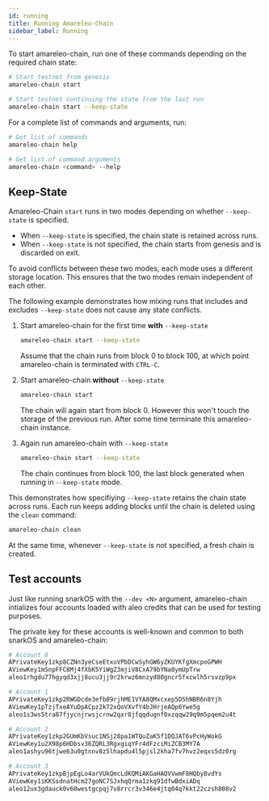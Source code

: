 ```yaml
---
id: running
title: Running Amareleo-Chain
sidebar_label: Running
---
```


To start amareleo-chain, run one of these commands depending on the required chain state:

```BASH
# Start testnet from genesis
amareleo-chain start
```

```BASH
# Start testnet continuing the state from the last run
amareleo-chain start --keep-state
```
For a complete list of commands and arguments, run:

```BASH
# Get list of commands
amareleo-chain help

# Get list of command arguments
amareleo-chain <command> --help
```


## Keep-State

Amareleo-Chain `start` runs in two modes depending on whether `--keep-state` is specified. 

* When `--keep-state` is specified, the chain state is retained across runs.
* When `--keep-state` is not specified, the chain starts from genesis and is discarded on exit.

To avoid conflicts between these two modes, each mode uses a different storage location. This ensures that the two modes remain independent of each other.

The following example demonstrates how mixing runs that includes and excludes `--keep-state` does not cause any state conflicts.

1. Start amareleo-chain for the first time __with__ `--keep-state`

    ```BASH
    amareleo-chain start --keep-state
    ```

    Assume that the chain runs from block 0 to block 100, at which point amareleo-chain is terminated with `CTRL-C`.

1. Start amareleo-chain __without__ `--keep-state`

    ```BASH
    amareleo-chain start
    ```
    
    The chain will again start from block 0. However this won't touch the storage of the previous run. After some time terminate this amareleo-chain instance.

1. Again run amareleo-chain with `--keep-state`

    ```BASH
    amareleo-chain start --keep-state
    ```

    The chain continues from block 100, the last block generated when running in  `--keep-state` mode.


This demonstrates how specifiying `--keep-state` retains the chain state across runs. Each run keeps adding blocks until the chain is deleted using the `clean` command:

```BASH
amareleo-chain clean
```

At the same time, whenever `--keep-state` is not specified, a fresh chain is created.


## Test accounts

Just like running snarkOS with the `--dev <N>` argument, amareleo-chain intializes four accounts loaded with aleo credits that can be used for testing purposes.

The private key for these accounts is well-known and common to both snarkOS and amareleo-chain:

```BASH
# Account 0
APrivateKey1zkp8CZNn3yeCseEtxuVPbDCwSyhGW6yZKUYKfgXmcpoGPWH
AViewKey1mSnpFFC8Mj4fXbK5YiWgZ3mjiV8CxA79bYNa8ymUpTrw
aleo1rhgdu77hgyqd3xjj8ucu3jj9r2krwz6mnzyd80gncr5fxcwlh5rsvzp9px

# Account 1
APrivateKey1zkp2RWGDcde3efb89rjhME1VYA8QMxcxep5DShNBR6n8Yjh
AViewKey1pTzjTxeAYuDpACpz2k72xQoVXvfY4bJHrjeAQp6Ywe5g
aleo1s3ws5tra87fjycnjrwsjcrnw2qxr8jfqqdugnf0xzqqw29q9m5pqem2u4t

# Account 2
APrivateKey1zkp2GUmKbVsuc1NSj28pa1WTQuZaK5f1DQJAT6vPcHyWokG
AViewKey1u2X98p6HDbsv36ZQRL3RgxgiqYFr4dFzciMiZCB3MY7A
aleo1ashyu96tjwe63u0gtnnv8z5lhapdu4l5pjsl2kha7fv7hvz2eqxs5dz0rg

# Account 3
APrivateKey1zkpBjpEgLo4arVUkQmcLdKQMiAKGaHAQVVwmF8HQby8vdYs
AViewKey1iKKSsdnatHcm27goNC7SJxhqQrma1zkq91dfwBdxiADq
aleo12ux3gdauck0v60westgcpqj7v8rrcr3v346e4jtq04q7kkt22czsh808v2
```

